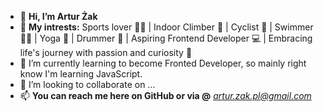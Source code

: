 - 👋 **Hi, I’m Artur Żak**
- 👀 **My intrests:** Sports lover 🏋️‍♂️ | Indoor Climber 🧗 | Cyclist 🚴 | Swimmer 🏊‍♂️ | Yoga 🧘 | Drummer 🥁 | Aspiring Frontend Developer 💻 | Embracing life's journey with passion and curiosity 🚀
- 🌱 I’m currently learning to become Fronted Developer, so mainly right know I'm learning JavaScript.
- 💞️ I’m looking to collaborate on ...
- 📫 **You can reach me here on GitHub or via @** *artur.zak.pl@gmail.com*

<!---
ArturZak-269/ArturZak-269 is a ✨ special ✨ repository because its `README.md` (this file) appears on your GitHub profile.
You can click the Preview link to take a look at your changes.
--->
